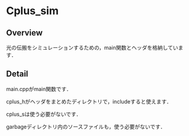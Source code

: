 # Cplus_sim

## Overview
光の伝搬をシミュレーションするための，main関数とヘッダを格納しています．

## Detail
main.cppがmain関数です．

cplus_hがヘッダをまとめたディレクトリで，includeすると使えます．

cplus_sは使う必要がないです．

garbageディレクトリ内のソースファイルも，使う必要がないです．
